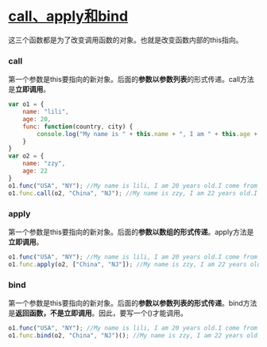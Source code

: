 # [call、apply和bind](https://github.com/Twlig/issuesBlog/issues/28)

这三个函数都是为了改变调用函数的对象。也就是改变函数内部的this指向。

### call

第一个参数是this要指向的新对象。后面的**参数以参数列表**的形式传递。call方法是**立即调用**。

```javascript
var o1 = {
    name: "lili",
    age: 20,
    func: function(country, city) {
        console.log("My name is " + this.name + ", I am " + this.age + " years old." + "I come from " + country + ", " + city)
    }
}
var o2 = {
    name: "zzy",
    age: 22
}
o1.func("USA", "NY"); //My name is lili, I am 20 years old.I come from USA, NY
o1.func.call(o2, "China", "NJ"); //My name is zzy, I am 22 years old.I come from China, NJ
```



### apply

第一个参数是this要指向的新对象。后面的**参数以数组的形式传递**。apply方法是**立即调用**。

```javascript
o1.func("USA", "NY"); //My name is lili, I am 20 years old.I come from USA, NY
o1.func.apply(o2, ["China", "NJ"]); //My name is zzy, I am 22 years old.I come from China, NJ
```



### bind

第一个参数是this要指向的新对象。后面的**参数以参数列表的形式传递**。bind方法是**返回函数，不是立即调用**。因此，要写一个()才能调用。

```javascript
o1.func("USA", "NY"); //My name is lili, I am 20 years old.I come from USA, NY
o1.func.bind(o2, "China", "NJ")(); //My name is zzy, I am 22 years old.I come from China, NJ
```

